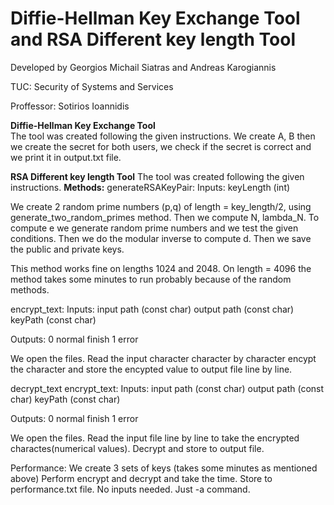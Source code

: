 # Diffie-Hellman Key Exchange Tool and RSA Different key length Tool      

Developed by Georgios Michail Siatras and Andreas Karogiannis			    

TUC: Security of Systems and Services      

Proffessor: Sotirios Ioannidis      


**Diffie-Hellman Key Exchange Tool**	
The tool was created following the given instructions.
We create A, B then we create the secret for both users, we check if the secret is correct and we print it in output.txt file.

**RSA Different key length Tool**
The tool was created following the given instructions.
**Methods:**
generateRSAKeyPair:
Inputs: keyLength (int)

We create 2 random prime numbers (p,q) of length = key_length/2, using generate_two_random_primes method. 
Then we compute N, lambda_N. 
To compute e we generate random prime numbers and we test the given conditions.
Then we do the modular inverse to compute d.
Then we save the public and private keys.

This method works fine on lengths 1024 and 2048. On length = 4096 the method takes some minutes to run probably because of the random methods.

encrypt_text:
Inputs: 
input path (const char)
output path (const char)
keyPath (const char)

Outputs:
0 normal finish
1 error

We open the files.
Read the input character character by character encypt the character and store the encypted value to output file line by line.


decrypt_text
encrypt_text:
Inputs: 
input path (const char)
output path (const char)
keyPath (const char)

Outputs:
0 normal finish
1 error

We open the files.
Read the input file line by line to take the encrypted charactes(numerical values). Decrypt and store to output file.

Performance:
We create 3 sets of keys (takes some minutes as mentioned above)
Perform encrypt and decrypt and take the time.
Store to performance.txt file.
No inputs needed. Just -a command.
